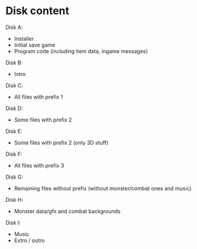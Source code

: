 # Disk content

Disk A:

- Installer
- Initial save game
- Program code (including item data, ingame messages)

Disk B:

- Intro

Disk C:

- All files with prefix 1

Disk D:

- Some files with prefix 2

Disk E:

- Some files with prefix 2 (only 3D stuff)

Disk F:

- All files with prefix 3

Disk G:

- Remaining files without prefix (without monster/combat ones and music)

Disk H:

- Monster data/gfx and combat backgrounds

Disk I:

- Music
- Extro / outro
